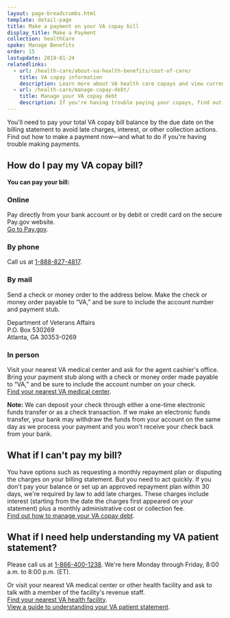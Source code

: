 ```yaml
---
layout: page-breadcrumbs.html
template: detail-page
title: Make a payment on your VA copay bill
display_title: Make a Payment
collection: healthCare
spoke: Manage Benefits
order: 15
lastupdate: 2019-01-24
relatedlinks:
  - url: /health-care/about-va-health-benefits/cost-of-care/
    title: VA copay information
    description: Learn more about VA health care copays and view current copay rates.
  - url: /health-care/manage-copay-debt/
    title: Manage your VA copay debt
    description: If you're having trouble paying your copays, find out how we can help you manage your debt.
---
```

<div itemscope itemtype="http://schema.org/FAQPage">
<div class="va-introtext">

You'll need to pay your total VA copay bill balance by the due date on the billing statement to avoid late charges, interest, or other collection actions. Find out how to make a payment now—and what to do if you're having trouble making payments.

</div>

<div itemscope itemtype="http://schema.org/Question">
<h2 itemprop="name">How do I pay my VA copay bill?</h2>
<div itemprop="acceptedAnswer" itemscope itemtype="http://schema.org/Answer">
<div itemprop="text">

<b>You can pay your bill:</b>

<h3>Online</h3>

Pay directly from your bank account or by debit or credit card on the secure Pay.gov website. <br>
[Go to Pay.gov](https://www.pay.gov/public/form/start/25987221).

<h3>By phone</h3>

Call us at <a href="tel:+18888274817">1-888-827-4817</a>. 

<h3>By mail</h3>

Send a check or money order to the address below. Make the check or money order payable to “VA,” and be sure to include the account number and payment stub.

<p class="va-address-block">
Department of Veterans Affairs <br>
P.O. Box 530269 <br>
Atlanta, GA 30353-0269 <br>
</p>

<h3>In person</h3>

Visit your nearest VA medical center and ask for the agent cashier's office. Bring your payment stub along with a check or money order made payable to “VA,” and be sure to include the account number on your check.
<br>
[Find your nearest VA medical center](/find-locations/).

**Note:** We can deposit your check through either a one-time electronic funds transfer or as a check transaction. If we make an electronic funds transfer, your bank may withdraw the funds from your account on the same day as we process your payment and you won't receive your check back from your bank.

</div>
</div>
</div>

<div itemscope itemtype="http://schema.org/Question">
<h2 itemprop="name">What if I can't pay my bill?</h2>
<div itemprop="acceptedAnswer" itemscope itemtype="http://schema.org/Answer">
<div itemprop="text">

You have options such as requesting a monthly repayment plan or disputing the charges on your billing statement. But you need to act quickly. If you don't pay your balance or set up an approved repayment plan within 30 days, we're required by law to add late charges. These charges include interest (starting from the date the charges first appeared on your statement) plus a monthly administrative cost or collection fee. <br>
[Find out how to manage your VA copay debt](/health-care/manage-copay-debt/).

</div>
</div>
</div>

<div itemscope itemtype="http://schema.org/Question">
<h2 itemprop="name">What if I need help understanding my VA patient statement?</h2>
<div itemprop="acceptedAnswer" itemscope itemtype="http://schema.org/Answer">
<div itemprop="text">

Please call us at <a href="tel:+18664001238">1-866-400-1238</a>. We're here Monday through Friday, 8:00 a.m. to 8:00 p.m. (ET). 

Or visit your nearest VA medical center or other health facility and ask to talk with a member of the facility's revenue staff. <br>
[Find your nearest VA health facility](/find-locations/). <br>
[View a guide to understanding your VA patient statement](https://www.va.gov/HEALTHBENEFITS/resources/publications/IB10-691_understanding_your_va_patient_statement.pdf).

</div>
</div>
</div>
